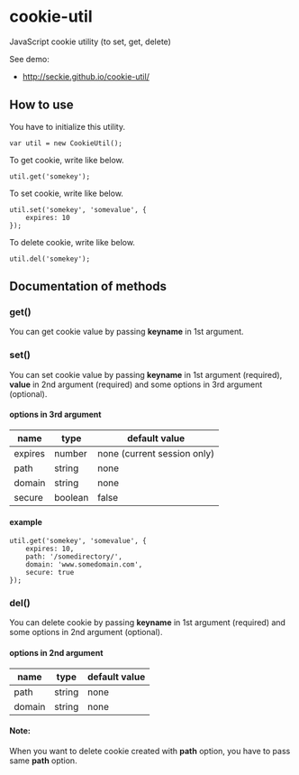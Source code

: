 cookie-util
===========

JavaScript cookie utility (to set, get, delete)

See demo: 
- http://seckie.github.io/cookie-util/

## How to use

You have to initialize this utility.

	var util = new CookieUtil();

To get cookie, write like below.

	util.get('somekey');

To set cookie, write like below.

	util.set('somekey', 'somevalue', {
		expires: 10
	});

To delete cookie, write like below.

	util.del('somekey');

## Documentation of methods 

### get()

You can get cookie value by passing **keyname** in 1st argument.

### set()

You can set cookie value by passing **keyname** in 1st argument (required),
**value** in 2nd argument (required)
and some options in 3rd argument (optional).

#### options in 3rd argument

<table>
<thead>
<tr><th>name</th><th>type</th><th>default value</th></tr>
</thead>
<tbody>
<tr><td>expires</td><td>number</td><td>none (current session only)</td></tr>
<tr><td>path</td><td>string</td><td>none</td></tr>
<tr><td>domain</td><td>string</td><td>none</td></tr>
<tr><td>secure</td><td>boolean</td><td>false</td></tr>
<tbody>
</table>

#### example

	util.get('somekey', 'somevalue', {
		expires: 10,
		path: '/somedirectory/',
		domain: 'www.somedomain.com',
		secure: true
	});


### del()

You can delete cookie by passing **keyname** in 1st argument (required)
and some options in 2nd argument (optional).

#### options in 2nd argument

<table>
<thead>
<tr><th>name</th><th>type</th><th>default value</th></tr>
</thead>
<tbody>
<tr><td>path</td><td>string</td><td>none</td></tr>
<tr><td>domain</td><td>string</td><td>none</td></tr>
<tbody>
</table>

#### Note:
When you want to delete cookie created with **path** option, you have to pass same **path** option.
